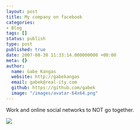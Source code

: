 ```yaml
---
layout: post
title: My company on facebook
categories:
- Blog
tags: []
status: publish
type: post
published: true
date: 2007-08-30 11:33:14.000000000 +00:00
meta: {}
author:
  name: Gabe Kangas
  website: http://gabekangas
  email: gabek@real-ity.com
  github: https://github.com/gabek
  image: "/images/avatar-64x64.png"
---
```

Work and online social networks to NOT go together.

![](http://www.real-ity.com/dropbox//westnetwork.jpg)
